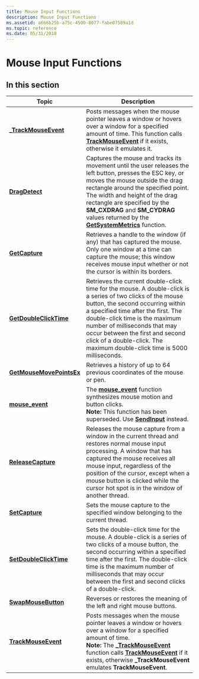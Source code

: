 ```yaml
---
title: Mouse Input Functions
description: Mouse Input Functions
ms.assetid: a666b25b-a75c-4500-8077-fabe07589a1d
ms.topic: reference
ms.date: 05/31/2018
---
```


# Mouse Input Functions


## In this section




| Topic | Description | 
|-------|-------------|
| <a href="/windows/win32/api/commctrl/nf-commctrl-_trackmouseevent"><strong>_TrackMouseEvent</strong></a><br /> | Posts messages when the mouse pointer leaves a window or hovers over a window for a specified amount of time. This function calls <a href="/windows/desktop/api/winuser/nf-winuser-trackmouseevent"><strong>TrackMouseEvent</strong></a> if it exists, otherwise it emulates it.<br /> | 
| <a href="/windows/desktop/api/winuser/nf-winuser-dragdetect"><strong>DragDetect</strong></a><br /> | Captures the mouse and tracks its movement until the user releases the left button, presses the ESC key, or moves the mouse outside the drag rectangle around the specified point. The width and height of the drag rectangle are specified by the <strong>SM_CXDRAG</strong> and <strong>SM_CYDRAG</strong> values returned by the <a href="/windows/desktop/api/winuser/nf-winuser-getsystemmetrics"><strong>GetSystemMetrics</strong></a> function.<br /> | 
| <a href="/windows/desktop/api/winuser/nf-winuser-getcapture"><strong>GetCapture</strong></a><br /> | Retrieves a handle to the window (if any) that has captured the mouse. Only one window at a time can capture the mouse; this window receives mouse input whether or not the cursor is within its borders. <br /> | 
| <a href="/windows/desktop/api/winuser/nf-winuser-getdoubleclicktime"><strong>GetDoubleClickTime</strong></a><br /> | Retrieves the current double-click time for the mouse. A double-click is a series of two clicks of the mouse button, the second occurring within a specified time after the first. The double-click time is the maximum number of milliseconds that may occur between the first and second click of a double-click. The maximum double-click time is 5000 milliseconds.<br /> | 
| <a href="/windows/desktop/api/winuser/nf-winuser-getmousemovepointsex"><strong>GetMouseMovePointsEx</strong></a><br /> | Retrieves a history of up to 64 previous coordinates of the mouse or pen.<br /> | 
| [**mouse_event**](/windows/desktop/api/winuser/nf-winuser-mouse_event)<br> | The [**mouse_event**](/windows/desktop/api/winuser/nf-winuser-mouse_event) function synthesizes mouse motion and button clicks.<br> **Note:** This function has been superseded. Use [**SendInput**](/windows/desktop/api/winuser/nf-winuser-sendinput) instead.<br> | 
| <a href="/windows/desktop/api/winuser/nf-winuser-releasecapture"><strong>ReleaseCapture</strong></a><br /> | Releases the mouse capture from a window in the current thread and restores normal mouse input processing. A window that has captured the mouse receives all mouse input, regardless of the position of the cursor, except when a mouse button is clicked while the cursor hot spot is in the window of another thread. <br /> | 
| <a href="/windows/desktop/api/winuser/nf-winuser-setcapture"><strong>SetCapture</strong></a><br /> | Sets the mouse capture to the specified window belonging to the current thread.<br /> | 
| <a href="/windows/desktop/api/winuser/nf-winuser-setdoubleclicktime"><strong>SetDoubleClickTime</strong></a><br /> | Sets the double-click time for the mouse. A double-click is a series of two clicks of a mouse button, the second occurring within a specified time after the first. The double-click time is the maximum number of milliseconds that may occur between the first and second clicks of a double-click. <br /> | 
| <a href="/windows/desktop/api/winuser/nf-winuser-swapmousebutton"><strong>SwapMouseButton</strong></a><br /> | Reverses or restores the meaning of the left and right mouse buttons. <br /> | 
| [**TrackMouseEvent**](/windows/desktop/api/winuser/nf-winuser-trackmouseevent)<br> | Posts messages when the mouse pointer leaves a window or hovers over a window for a specified amount of time.<br> **Note:** The [**_TrackMouseEvent**](/windows/win32/api/commctrl/nf-commctrl-_trackmouseevent) function calls [**TrackMouseEvent**](/windows/desktop/api/winuser/nf-winuser-trackmouseevent) if it exists, otherwise **_TrackMouseEvent** emulates **TrackMouseEvent**.<br> | 




 

 

